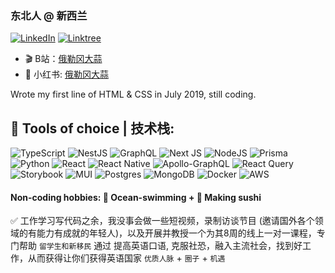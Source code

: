 ### 东北人 @ 新西兰
[![LinkedIn](https://img.shields.io/badge/linkedin-%230077B5.svg?style=for-the-badge&logo=linkedin&logoColor=white)](https://www.linkedin.com/in/mingyang-li-nz/)
[![Linktree](https://img.shields.io/badge/linktree-1de9b6?style=for-the-badge&logo=linktree&logoColor=white)](https://linktr.ee/mingyangli)

- 🎬 B站：[俄勒冈大蒜](https://space.bilibili.com/1657824308?spm_id_from=..0.0)
- 📕 小红书: [俄勒冈大蒜](https://www.xiaohongshu.com/user/profile/631b2acf00000000230265aa?xhsshare=CopyLink&appuid=631b2acf00000000230265aa&apptime=1673817429)


Wrote my first line of HTML & CSS in July 2019, still coding. 

## 🔨 Tools of choice | 技术栈:
![TypeScript](https://img.shields.io/badge/typescript-%23007ACC.svg?style=for-the-badge&logo=typescript&logoColor=white)
![NestJS](https://img.shields.io/badge/nestjs-%23E0234E.svg?style=for-the-badge&logo=nestjs&logoColor=white)
![GraphQL](https://img.shields.io/badge/-GraphQL-E10098?style=for-the-badge&logo=graphql&logoColor=white)
![Next JS](https://img.shields.io/badge/Next-black?style=for-the-badge&logo=next.js&logoColor=white)
![NodeJS](https://img.shields.io/badge/node.js-6DA55F?style=for-the-badge&logo=node.js&logoColor=white)
![Prisma](https://img.shields.io/badge/Prisma-3982CE?style=for-the-badge&logo=Prisma&logoColor=white)
![Python](https://img.shields.io/badge/python-3670A0?style=for-the-badge&logo=python&logoColor=ffdd54)
![React](https://img.shields.io/badge/react-%2320232a.svg?style=for-the-badge&logo=react&logoColor=%2361DAFB)
![React Native](https://img.shields.io/badge/react_native-%2320232a.svg?style=for-the-badge&logo=react&logoColor=%2361DAFB)
![Apollo-GraphQL](https://img.shields.io/badge/-ApolloGraphQL-311C87?style=for-the-badge&logo=apollo-graphql)
![React Query](https://img.shields.io/badge/-React%20Query-FF4154?style=for-the-badge&logo=react%20query&logoColor=white)
![Storybook](https://img.shields.io/badge/-Storybook-FF4785?style=for-the-badge&logo=storybook&logoColor=white)
![MUI](https://img.shields.io/badge/MUI-%230081CB.svg?style=for-the-badge&logo=mui&logoColor=white)
![Postgres](https://img.shields.io/badge/postgres-%23316192.svg?style=for-the-badge&logo=postgresql&logoColor=white)
![MongoDB](https://img.shields.io/badge/MongoDB-%234ea94b.svg?style=for-the-badge&logo=mongodb&logoColor=white)
![Docker](https://img.shields.io/badge/docker-%230db7ed.svg?style=for-the-badge&logo=docker&logoColor=white)
![AWS](https://img.shields.io/badge/AWS-%23FF9900.svg?style=for-the-badge&logo=amazon-aws&logoColor=white)

#### Non-coding hobbies: 🌊 Ocean-swimming + 🍣 Making sushi

✅ 工作学习写代码之余，我没事会做一些短视频，录制访谈节目 (邀请国外各个领域的有能力有成就的年轻人)，以及开展并教授一个为其8周的线上一对一课程，专门帮助 `留学生和新移民` 通过 提高英语口语, 克服社恐，融入主流社会，找到好工作，从而获得让你们获得英语国家 `优质人脉` + `圈子` + `机遇`


